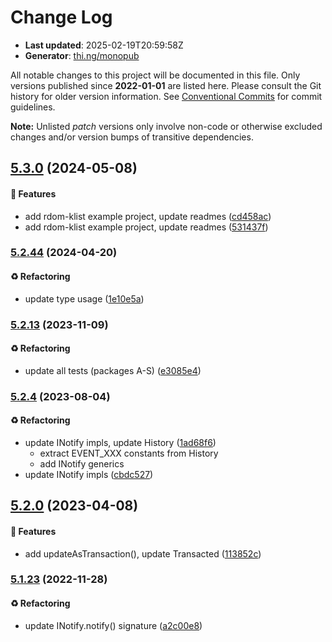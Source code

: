 # Change Log

- **Last updated**: 2025-02-19T20:59:58Z
- **Generator**: [thi.ng/monopub](https://thi.ng/monopub)

All notable changes to this project will be documented in this file.
Only versions published since **2022-01-01** are listed here.
Please consult the Git history for older version information.
See [Conventional Commits](https://conventionalcommits.org/) for commit guidelines.

**Note:** Unlisted _patch_ versions only involve non-code or otherwise excluded changes
and/or version bumps of transitive dependencies.

## [5.3.0](https://github.com/thi-ng/umbrella/tree/@thi.ng/atom@5.3.0) (2024-05-08)

#### 🚀 Features

- add rdom-klist example project, update readmes ([cd458ac](https://github.com/thi-ng/umbrella/commit/cd458ac))
- add rdom-klist example project, update readmes ([531437f](https://github.com/thi-ng/umbrella/commit/531437f))

### [5.2.44](https://github.com/thi-ng/umbrella/tree/@thi.ng/atom@5.2.44) (2024-04-20)

#### ♻️ Refactoring

- update type usage ([1e10e5a](https://github.com/thi-ng/umbrella/commit/1e10e5a))

### [5.2.13](https://github.com/thi-ng/umbrella/tree/@thi.ng/atom@5.2.13) (2023-11-09)

#### ♻️ Refactoring

- update all tests (packages A-S) ([e3085e4](https://github.com/thi-ng/umbrella/commit/e3085e4))

### [5.2.4](https://github.com/thi-ng/umbrella/tree/@thi.ng/atom@5.2.4) (2023-08-04)

#### ♻️ Refactoring

- update INotify impls, update History ([1ad68f6](https://github.com/thi-ng/umbrella/commit/1ad68f6))
  - extract EVENT_XXX constants from History
  - add INotify generics
- update INotify impls ([cbdc527](https://github.com/thi-ng/umbrella/commit/cbdc527))

## [5.2.0](https://github.com/thi-ng/umbrella/tree/@thi.ng/atom@5.2.0) (2023-04-08)

#### 🚀 Features

- add updateAsTransaction(), update Transacted ([113852c](https://github.com/thi-ng/umbrella/commit/113852c))

### [5.1.23](https://github.com/thi-ng/umbrella/tree/@thi.ng/atom@5.1.23) (2022-11-28)

#### ♻️ Refactoring

- update INotify.notify() signature ([a2c00e8](https://github.com/thi-ng/umbrella/commit/a2c00e8))
